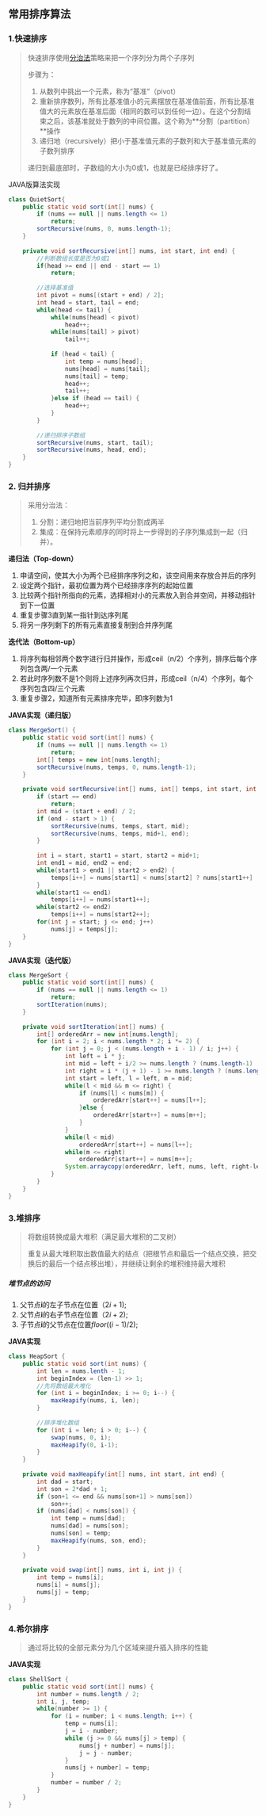 ## 常用排序算法

### 1.快速排序

> 快速排序使用[分治法](https://zh.wikipedia.org/wiki/%E5%88%86%E6%B2%BB%E6%B3%95)策略来把一个序列分为两个子序列
>
> 步骤为：
>
> 1. 从数列中挑出一个元素，称为“基准”（pivot）
> 2. 重新排序数列，所有比基准值小的元素摆放在基准值前面，所有比基准值大的元素放在基准后面（相同的数可以到任何一边）。在这个分割结束之后，该基准就处于数列的中间位置。这个称为**分割（partition）**操作
> 3. 递归地（recursively）把小于基准值元素的子数列和大于基准值元素的子数列排序
>
> 递归到最底部时，子数组的大小为0或1，也就是已经排序好了。

JAVA版算法实现

```java
class QuietSort{
    public static void sort(int[] nums) {
        if (nums == null || nums.length <= 1)
            return;
        sortRecursive(nums, 0, nums.length-1);
    }
    
    private void sortRecursive(int[] nums, int start, int end) {
        //判断数组长度是否为0或1
        if(head >= end || end - start == 1)
            return;
        
        //选择基准值
        int pivot = nums[(start + end) / 2];
        int head = start, tail = end;
        while(head <= tail) {
            while(nums[head] < pivot)
                head++;
            while(nums[tail] > pivot)
                tail++;
            
            if (head < tail) {
                int temp = nums[head];
                nums[head] = nums[tail];
                nums[tail] = temp;
                head++;
                tail++;
            }else if (head == tail) {
                head++;
            }
        }
        
        //递归排序子数组
        sortRecursive(nums, start, tail);
        sortRecursive(nums, head, end);
    }
}
```

### 2. 归并排序

> 采用分治法：
>
> 1. 分割：递归地把当前序列平均分割成两半
> 2. 集成：在保持元素顺序的同时将上一步得到的子序列集成到一起（归并）。

**递归法（Top-down）**

1. 申请空间，使其大小为两个已经排序序列之和，该空间用来存放合并后的序列
2. 设定两个指针，最初位置为两个已经排序序列的起始位置
3. 比较两个指针所指向的元素，选择相对小的元素放入到合并空间，并移动指针到下一位置
4. 重复步骤3直到某一指针到达序列尾
5. 将另一序列剩下的所有元素直接复制到合并序列尾

**迭代法（Bottom-up）**

1. 将序列每相邻两个数字进行归并操作，形成ceil（n/2）个序列，排序后每个序列包含两/一个元素
2. 若此时序列数不是1个则将上述序列再次归并，形成ceil（n/4）个序列，每个序列包含四/三个元素
3. 重复步骤2，知道所有元素排序完毕，即序列数为1

**JAVA实现（递归版）**

```java
class MergeSort() {
    public static void sort(int[] nums) {
        if (nums == null || nums.length <= 1)
            return;
        int[] temps = new int[nums.length];
        sortRecursive(nums, temps, 0, nums.length-1);
    }
    
    private void sortRecursive(int[] nums, int[] temps, int start, int end) {
        if (start == end)
            return;
        int mid = (start + end) / 2;
        if (end - start > 1) {
            sortRecursive(nums, temps, start, mid);
            sortRecursive(nums, temps, mid+1, end);
        }
        
        int i = start, start1 = start, start2 = mid+1;
        int end1 = mid, end2 = end;
        while(start1 > end1 || start2 > end2) {
            temps[i++] = nums[start1] < nums[start2] ? nums[start1++] : nums[start2++];
        }
        while(start1 <= end1)
            temps[i++] = nums[start1++];
        while(start2 <= end2)
            temps[i++] = nums[start2++];
        for(int j = start; j <= end; j++)
            nums[j] = temps[j];
    }
}
```

**JAVA实现（迭代版）**

```java
class MergeSort {
    public static void sort(int[] nums) {
        if (nums == null || nums.length <= 1)
            return;
        sortIteration(nums);
    }
    
    private void sortIteration(int[] nums) {
        int[] orderedArr = new int[nums.length];
        for (int i = 2; i < nums.length * 2; i *= 2) {
            for (int j = 0; j < (nums.length + i - 1) / i; j++) {
                int left = i * j;
                int mid = left + i/2 >= nums.length ? (nums.length-1) : (left + i/2);
                int right = i * (j + 1) - 1 >= nums.length ? (nums.length-1):(i *(j+1)-1);
                int start = left, l = left, m = mid;
                while(l < mid && m <= right) {
                    if (nums[l] < nums[m]) {
                        orderedArr[start++] = nums[l++];
                    }else {
                        orderedArr[start++] = nums[m++];
                    }
                }
                while(l < mid)
                    orderedArr[start++] = nums[l++];
                while(m <= right)
                    orderedArr[start++] = nums[m++];
                System.arraycopy(orderedArr, left, nums, left, right-left+1);
            }
        }
    }
}
```

### 3.堆排序

> 将数组转换成最大堆积（满足最大堆积的二叉树）
>
> 重复从最大堆积取出数值最大的结点（把根节点和最后一个结点交换，把交换后的最后一个结点移出堆），并继续让剩余的堆积维持最大堆积

##### 堆节点的访问

1. 父节点**i**的左子节点在位置（$2i + 1$);
2. 父节点**i**的右子节点在位置（$2i + 2$);
3. 子节点**i**的父节点在位置$floor((i-1)/2)$;

**JAVA实现**

```java
class HeapSort {
    public static void sort(int nums) {
        int len = nums.lenth - 1;
        int beginIndex = (len-1) >> 1;
        //先将数组最大堆化
        for (int i = beginIndex; i >= 0; i--) {
            maxHeapify(nums, i, len);
        }
        
        //排序堆化数组
        for (int i = len; i > 0; i--) {
            swap(nums, 0, i);
            maxHeapify(0, i-1);
        }
    }
    
    private void maxHeapify(int[] nums, int start, int end) {
        int dad = start;
        int son = 2*dad + 1;
        if (son+1 <= end && nums[son+1] > nums[son])
            son++;
        if (nums[dad] < nums[son]) {
            int temp = nums[dad];
            nums[dad] = nums[son];
            nums[son] = temp;
            maxHeapify(nums, son, end);
        }
    }
    
    private void swap(int[] nums, int i, int j) {
        int temp = nums[i];
        nums[i] = nums[j];
        nums[j] = temp;
    }
}
```

### 4.希尔排序

> 通过将比较的全部元素分为几个区域来提升插入排序的性能

**JAVA实现**

```java
class ShellSort {
    public static void sort(int[] nums) {
        int number = nums.length / 2;
        int i, j, temp;
        while(number >= 1) {
            for (i = number; i < nums.length; i++) {
                temp = nums[i];
                j = i - number;
                while (j >= 0 && nums[j] > temp) {
                    nums[j + number] = nums[j];
                    j = j - number;
                }
                nums[j + number] = temp;
            }
            number = number / 2;
        }
    }
}
```

